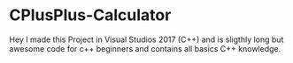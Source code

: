 # CPlusPlus-Calculator
Hey I made this Project in Visual Studios 2017 (C++) and is sligthly long but awesome code for c++ beginners and contains all basics C++ knowledge. 
